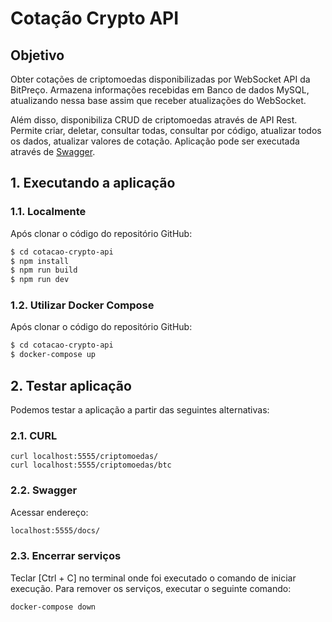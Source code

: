 # Cotação Crypto API

## Objetivo

Obter cotações de criptomoedas disponibilizadas por WebSocket API da BitPreço. Armazena informações recebidas em Banco de dados MySQL, atualizando nessa base assim que  receber atualizações do WebSocket.

Além disso, disponibiliza CRUD de criptomoedas através de API Rest. Permite criar, deletar, consultar todas, consultar por código, atualizar todos os dados, atualizar valores de cotação. Aplicação pode ser executada através de [Swagger](localhost:5555/docs).


## 1. Executando a aplicação

### 1.1. Localmente

Após clonar o código do repositório GitHub:


```bash
$ cd cotacao-crypto-api
$ npm install
$ npm run build
$ npm run dev
```

### 1.2. Utilizar Docker Compose

Após clonar o código do repositório GitHub:

```bash
$ cd cotacao-crypto-api
$ docker-compose up
```

## 2. Testar aplicação

Podemos testar a aplicação a partir das seguintes alternativas:

### 2.1. CURL

```curl
curl localhost:5555/criptomoedas/
curl localhost:5555/criptomoedas/btc
```

### 2.2. Swagger
Acessar endereço:
```bash
localhost:5555/docs/
```

### 2.3. Encerrar serviços

Teclar [Ctrl + C] no terminal onde foi executado o comando de iniciar execução. Para remover os serviços, executar o seguinte comando:

```bash
docker-compose down
```

